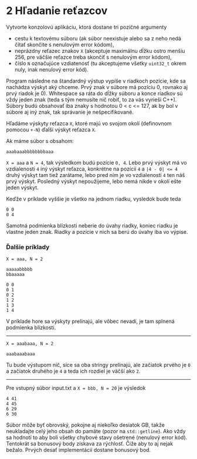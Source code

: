 # 2 Hľadanie reťazcov

Vytvorte konzolovú aplikáciu, ktorá dostane tri pozičné argumenty
- cestu k textovému súboru (ak súbor neexistuje alebo sa z neho nedá čítať skončite s nenulovým error kódom),
- neprázdny reťazec znakov ```X``` (akceptuje maximálnu dĺžku ostro menšiu 256, pre väčšie reťazce treba skončiť s nenulovým error kódom),
- číslo ```N``` označujúce vzdiatenosť (tu akceptujeme všetky ```uint32_t``` okrem nuly, inak nenulový error kód).

Program následne na štandardný výstup vypíše v riadkoch pozície, kde sa nachádza výskyt aký chceme. Prvý znak v súbore má pozíciu 0, rovnako aj prvý riadok je 0). Whitespace sa ráta do dĺžky súboru a konce riadkov sú vždy jeden znak (teda s tým nemusíte nič robiť, to za vás vyrieši C++). Súbory budú obsahovať iba znaky s hodnotou 0 < c <= 127, ak by bol v súbore aj iný znak, tak správanie je nešpecifikované.

Hľadáme výskyty reťazca ```X```, ktoré majú vo svojom okolí (definovnom pomocou ```+-N```) ďalší výskyt reťazca ```X```.

Ak máme súbor s obsahom:
```
aaabaaabbbbbbbbaaa
```
```X = aaa``` a  ```N = 4```, tak výsledkom budú pozície ```0, 4```. Lebo prvý výskyt má vo vzdialenosti ```4``` iný výskyt reťazca, konkrétne na pozícií ```4``` a ```|4 - 0| <= 4``` druhý výskyt tam tiež zarátame, lebo pred ním je vo vzdialenosti ```4``` ten náš prvý výskyt. Posledný výskyt nepoužijeme, lebo nemá nikde v okolí ešte jeden výskyt.

Keďže v príklade vyššie je všetko na jednom riadku, vysledok bude teda
```
0 0
0 4
```
Samotná podmienka blízkosti neberie do úvahy riadky, koniec riadku je vlastne jeden znak. Riadky a pozície v nich sa berú do úvahy iba vo výpise.

### Ďalšie príklady
```X = aaa, N = 2```

```
aaaaabbbbb
bbaaaaa
```

```
0 0
0 1
0 2
1 2
1 3
1 4
```
V príklade hore sa výskyty prelínajú, ale vôbec nevadí, je tam splnená podmienka blízkosti.

---

```X = aaabaaa, N = 2```
```
aaabaaabaaa
```

Tu bude výstupom nič, síce sa oba stringy prelínajú, ale začiatok prvého je ```0``` a začiatok druhého je ```4``` a teda ich rozdiel je väčší ako ```2```.

---

Pre vstupný súbor input.txt a ```X = bbb, N = 20``` je výsledok

```
4 41
4 45
6 29
6 30
```

Súbor môže byť obrovský, pokojne aj niekoľko desiatok GB, takže neukladajte celý jeho obsah do pamäte (pozor na ```std::getline```). Ako vždy sa hodnotí to aby boli všetky chybové stavy ošetrené (nenulový error kód). Tentokrát sa bonusový body získava za rýchlosť. Čiže aby to aj nejak bežalo. Prvých desať implementácií dostane bonusový bod.
